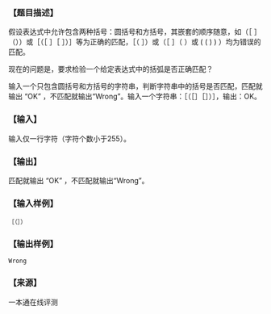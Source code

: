 ### 【题目描述】

假设表达式中允许包含两种括号：圆括号和方括号，其嵌套的顺序随意，如（［ ］（））或［（［ ］［ ］）］等为正确的匹配，［（ ］）或（［ ］（ ）或 ( ( ) ) ）均为错误的匹配。

现在的问题是，要求检验一个给定表达式中的括弧是否正确匹配？

输入一个只包含圆括号和方括号的字符串，判断字符串中的括号是否匹配，匹配就输出 “OK” ，不匹配就输出“Wrong”。输入一个字符串：［（［］［］）］，输出：OK。

### 【输入】

输入仅一行字符（字符个数小于255）。

### 【输出】

匹配就输出 “OK” ，不匹配就输出“Wrong”。

### 【输入样例】

```
［（］）
```

### 【输出样例】

```
Wrong
```


 ### 【来源】

 一本通在线评测 